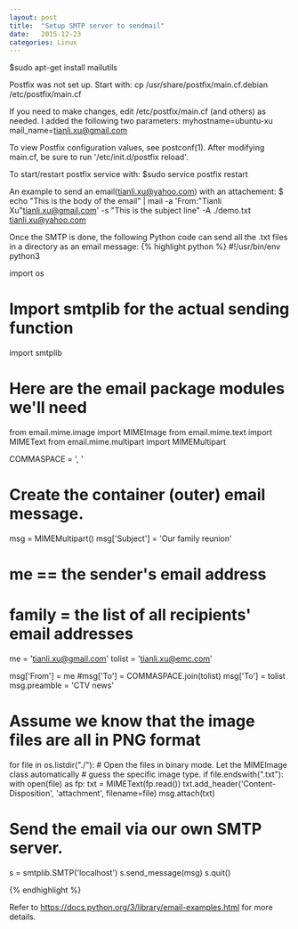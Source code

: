 ```yaml
---
layout: post
title:  "Setup SMTP server to sendmail"
date:   2015-12-23
categories: Linux
---
```

$sudo apt-get install mailutils

Postfix was not set up.  Start with:
  cp /usr/share/postfix/main.cf.debian /etc/postfix/main.cf

If you need to make changes, edit
  /etc/postfix/main.cf (and others) as needed.
I added the following two parameters:
  myhostname=ubuntu-xu
  mail_name=tianli.xu@gmail.com

To view Postfix configuration values, see postconf(1).
After modifying main.cf, be sure to run '/etc/init.d/postfix reload'.

To start/restart postfix service with:
$sudo service postfix restart

An example to send an email(tianli.xu@yahoo.com) with an attachement:
$ echo "This is the body of the email" | mail -a 'From:"Tianli Xu"<tianli.xu@gmail.com>' -s "This is the subject line" -A ./demo.txt tianli.xu@yahoo.com


Once the SMTP is done, the following Python code can send all the .txt files in a directory as an email message:
{% highlight python %}
#!/usr/bin/env python3

import os
# Import smtplib for the actual sending function
import smtplib

# Here are the email package modules we'll need
from email.mime.image import MIMEImage
from email.mime.text import MIMEText
from email.mime.multipart import MIMEMultipart

COMMASPACE = ', '

# Create the container (outer) email message.
msg = MIMEMultipart()
msg['Subject'] = 'Our family reunion'
# me == the sender's email address
# family = the list of all recipients' email addresses
me = 'tianli.xu@gmail.com'
tolist = 'tianli.xu@emc.com'

msg['From'] = me
#msg['To'] = COMMASPACE.join(tolist)
msg['To'] = tolist
msg.preamble = 'CTV news'

# Assume we know that the image files are all in PNG format
for file in os.listdir("./"):
    # Open the files in binary mode.  Let the MIMEImage class automatically
    # guess the specific image type.
    if file.endswith(".txt"):
        with open(file) as fp:
            txt = MIMEText(fp.read())
        txt.add_header('Content-Disposition', 'attachment', filename=file)
        msg.attach(txt)

# Send the email via our own SMTP server.
s = smtplib.SMTP('localhost')
s.send_message(msg)
s.quit()

{% endhighlight %}

Refer to https://docs.python.org/3/library/email-examples.html for more details.

